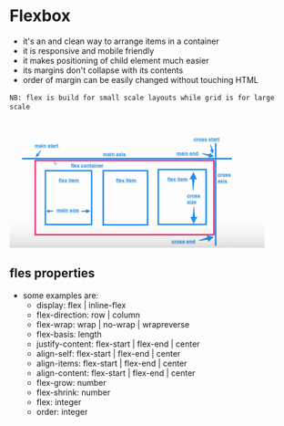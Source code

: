 # Flexbox
* it's an and clean way to arrange items in a container
* it is responsive and mobile friendly
* it makes positioning of child element much easier
* its margins don't collapse with its contents
* order of margin can be easily changed without touching HTML
```
NB: flex is build for small scale layouts while grid is for large scale

```
![image](./flexlayout.png)
## fles properties
* some examples are:
	* display: flex | inline-flex
	* flex-direction: row | column
	* flex-wrap: wrap | no-wrap | wrapreverse
	* flex-basis: length
	* justify-content: flex-start | flex-end | center
	* align-self: flex-start | flex-end | center
	* align-items: flex-start | flex-end | center
	* align-content: flex-start | flex-end | center
	* flex-grow: number
	* flex-shrink: number
	* flex: integer
	* order: integer
